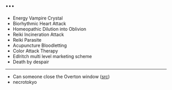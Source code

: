 ...
===

* Energy Vampire Crystal
* Biorhythmic Heart Attack
* Homeopathic Dilution into Oblivion
* Reiki Incineration Attack
* Reiki Parasite
* Acupuncture Bloodletting
* Color Attack Therapy
* Edlritch multi level marketing scheme
* Death by despair

---

* Can someone close the Overton window ([src](https://twitter.com/inconvergent/status/1316768298797858816))
* necrotokyo
